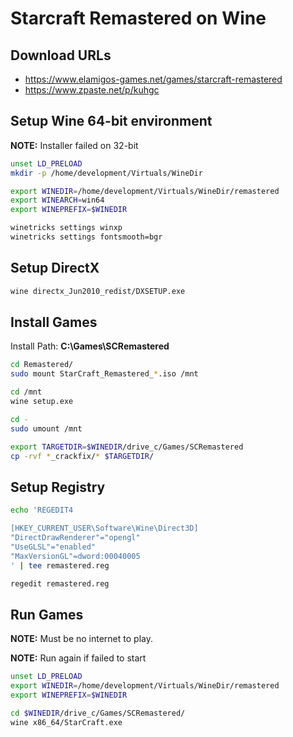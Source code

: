 # Starcraft Remastered on Wine

## Download URLs

- https://www.elamigos-games.net/games/starcraft-remastered
- https://www.zpaste.net/p/kuhgc

## Setup Wine 64-bit environment

**NOTE:** Installer failed on 32-bit

```sh
unset LD_PRELOAD
mkdir -p /home/development/Virtuals/WineDir

export WINEDIR=/home/development/Virtuals/WineDir/remastered
export WINEARCH=win64
export WINEPREFIX=$WINEDIR
```

```sh
winetricks settings winxp
winetricks settings fontsmooth=bgr
```

## Setup DirectX

```sh
wine directx_Jun2010_redist/DXSETUP.exe
```

## Install Games

Install Path: **C:\Games\SCRemastered**

```sh
cd Remastered/
sudo mount StarCraft_Remastered_*.iso /mnt

cd /mnt
wine setup.exe

cd -
sudo umount /mnt

export TARGETDIR=$WINEDIR/drive_c/Games/SCRemastered
cp -rvf *_crackfix/* $TARGETDIR/
```

## Setup Registry

```sh
echo 'REGEDIT4

[HKEY_CURRENT_USER\Software\Wine\Direct3D]
"DirectDrawRenderer"="opengl"
"UseGLSL"="enabled"
"MaxVersionGL"=dword:00040005
' | tee remastered.reg

regedit remastered.reg
```

## Run Games

**NOTE:** Must be no internet to play.

**NOTE:** Run again if failed to start

```sh
unset LD_PRELOAD
export WINEDIR=/home/development/Virtuals/WineDir/remastered
export WINEPREFIX=$WINEDIR

cd $WINEDIR/drive_c/Games/SCRemastered/
wine x86_64/StarCraft.exe
```
